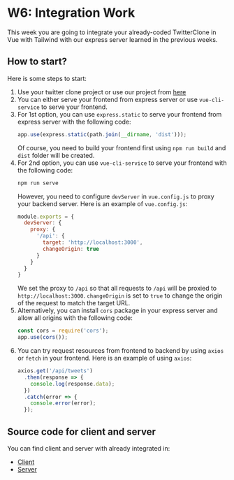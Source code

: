 # W6: Integration Work
This week you are going to integrate your already-coded TwitterClone in Vue with Tailwind with our express server learned in the previous weeks.
## How to start?
Here is some steps to start:
1. Use your twitter clone project or use our project from [here](https://github.com/KimangKhenng/tw-clone-frontend)
2. You can either serve your frontend from express server or use `vue-cli-service` to serve your frontend.
3. For 1st option, you can use `express.static` to serve your frontend from express server with the following code:
    ```javascript
    app.use(express.static(path.join(__dirname, 'dist')));
    ```
   Of course, you need to build your frontend first using `npm run build` and `dist` folder will be created.
4. For 2nd option, you can use `vue-cli-service` to serve your frontend with the following code:
    ```bash
    npm run serve
    ```
   However, you need to configure `devServer` in `vue.config.js` to proxy your backend server. Here is an example of `vue.config.js`:
    ```javascript
    module.exports = {
      devServer: {
        proxy: {
          '/api': {
            target: 'http://localhost:3000',
            changeOrigin: true
          }
        }
      }
    }
    ```
   We set the proxy to `/api` so that all requests to `/api` will be proxied to `http://localhost:3000`. `changeOrigin` is set to `true` to change the origin of the request to match the target URL.
5. Alternatively, you can install `cors` package in your express server and allow all origins with the following code:
    ```javascript
    const cors = require('cors');
    app.use(cors());
    ```
6. You can try request resources from frontend to backend by using `axios` or `fetch` in your frontend. Here is an example of using `axios`:
    ```javascript
    axios.get('/api/tweets')
      .then(response => {
        console.log(response.data);
      })
      .catch(error => {
        console.error(error);
      });
    ```
## Source code for client and server
You can find client and server with already integrated in:
- [Client](https://github.com/KimangKhenng/tw-clone-frontend)
- [Server](https://github.com/KimangKhenng/web-server)